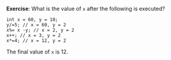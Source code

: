 **Exercise**: What is the value of `x` after the following is executed?

    int x = 60, y = 10;
    y/=5; // x = 60, y = 2
    x%= x -y; // x = 2, y = 2
    x++; // x = 3, y = 2
    x*=4; // x = 12, y = 2

The final value of `x` is 12.